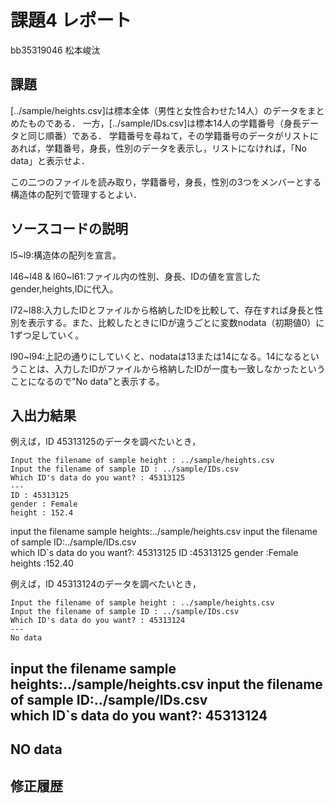 # 課題4 レポート

bb35319046 松本峻汰
## 課題

[../sample/heights.csv]は標本全体（男性と女性合わせた14人）のデータをまとめたものである．
一方，[../sample/IDs.csv]は標本14人の学籍番号（身長データと同じ順番）である．
学籍番号を尋ねて，その学籍番号のデータがリストにあれば，学籍番号，身長，性別のデータを表示し，リストになければ，「No data」と表示せよ．

この二つのファイルを読み取り，学籍番号，身長，性別の3つをメンバーとする構造体の配列で管理するとよい．

## ソースコードの説明
l5~l9:構造体の配列を宣言。

l46~l48 & l60~l61:ファイル内の性別、身長、IDの値を宣言したgender,heights,IDに代入。

l72~l88:入力したIDとファイルから格納したIDを比較して、存在すれば身長と性別を表示する。また、比較したときにIDが違うごとに変数nodata（初期値0）に1ずつ足していく。

l90~l94:上記の通りにしていくと、nodataは13または14になる。14になるということは、入力したIDがファイルから格納したIDが一度も一致しなかったということになるので"No data"と表示する。

## 入出力結果

例えば，ID 45313125のデータを調べたいとき，

```
Input the filename of sample height : ../sample/heights.csv
Input the filename of sample ID : ../sample/IDs.csv
Which ID's data do you want? : 45313125
---
ID : 45313125
gender : Female
height : 152.4
```
input the filename sample heights:../sample/heights.csv
input the filename of sample ID:../sample/IDs.csv     
which ID`s data do you want?: 45313125
ID :45313125
gender :Female
heights :152.40

例えば，ID 45313124のデータを調べたいとき，

```
Input the filename of sample height : ../sample/heights.csv
Input the filename of sample ID : ../sample/IDs.csv
Which ID's data do you want? : 45313124
---
No data
```
input the filename sample heights:../sample/heights.csv
input the filename of sample ID:../sample/IDs.csv     
which ID`s data do you want?: 45313124
-------
NO data
-------
## 修正履歴

